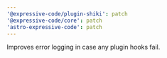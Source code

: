 ```yaml
---
'@expressive-code/plugin-shiki': patch
'@expressive-code/core': patch
'astro-expressive-code': patch
---
```


Improves error logging in case any plugin hooks fail.
